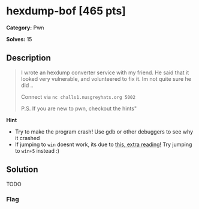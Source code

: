 # hexdump-bof [465 pts]

**Category:** Pwn

**Solves:** 15

## Description
>I wrote an hexdump converter service with my friend. He said that it looked very vulnerable, and volunteered to fix it. Im not quite sure he did ..
> 
> Connect via `nc challs1.nusgreyhats.org 5002`
> 
> P.S. If you are new to pwn, checkout the hints"

**Hint**
* Try to make the program crash! Use gdb or other debuggers to see why it crashed
* If jumping to `win` doesnt work, its due to [this, extra reading!](https://stackoverflow.com/questions/54393105/libcs-system-when-the-stack-pointer-is-not-16-padded-causes-segmentation-faul) Try jumping to `win+5` instead :)

## Solution
TODO
### Flag

